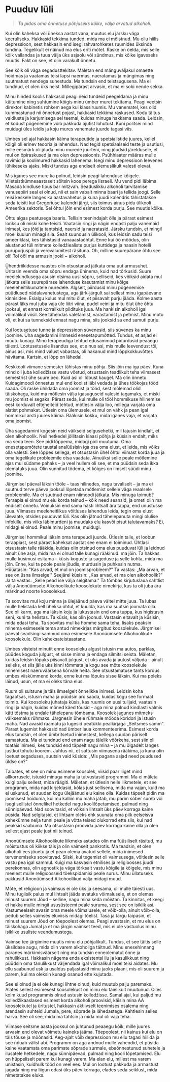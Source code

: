 # Puuduv lüli

> *Ta pidas oma õnnetuse põhjuseks kõike, välja arvatud alkoholi.*

Kui olin kaheksa või üheksa aastat vana, muutus elu järsku väga keeruliseks. Hakkasid tekkima tunded, mida ma ei mõistnud. Mu ellu hiilis depressioon, sest hakkasin end isegi rahvarohketes ruumides üksinda tundma. Tegelikult ei näinud ma elus eriti mõtet. Raske on öelda, mis selle kõik vallandas ja tuua välja üks asjaolu või sündmus, mis kõike igaveseks muutis. Fakt on see, et olin varakult õnnetu.

See kõik oli väga segadusttekitav. Mäletan end mängu­väljakul omaette hoidmas ja vaatamas teisi lapsi naermas, naeratamas ja mängimas ning suutmatust nendega suhestuda. Ma tundsin end teist­sugusena. Ma ei tundnud, et olen üks neist. Millegipärast arvasin, et ma ei sobi nende sekka.

Minu hinded koolis hakkasid peagi neid tundeid peegeldama ja minu käitumine ning suhtumine kõigis minu ümber muret tekitama. Peagi veetsin direktori kabinetis rohkem aega kui klassiruumis. Mu vane­matel, kes olid kummastunud nii õnnetust pojast, hakkasid tekkima raskused. Kodu täitus vaidluste ja karjumisega sel teemal, kuidas minuga hakkama saada. Leidsin, et kodust põgenemine võib pakkuda ajutist lohutust. Kuni politsei mind muidugi üles leidis ja koju mures vanemate juurde tagasi viis.

Umbes sel ajal hakkasin käima terapeutide ja spetsia­listide juures, kellel kõigil oli erinev teooria ja lahendus. Nad tegid spetsiaalseid teste ja usutlusi, mille eesmärk oli jõuda minu murede juurteni, ning jõudsid järeldusele, et mul on õpiraskused ja ma olen depressioonis. Psühhiaa­ter määras mulle ravimid ja koolimured hakkasid lahe­nema. Isegi minu depressioon leevenes lühikeseks ajaks. Miski tundus aga endiselt olemuslikult valesti olevat.

Mis iganes see mure ka polnud, leidsin peagi lahen­duse kõigele. Viieteistkümneaastaselt sõitsin koos perega Iisraeli. Mu vend pidi läbima Masada kindluse tipus bar mitzvah. Seaduslikku alkoholi tarvitamise vanusepiiri seal ei olnud, nii et sain vabalt minna baari ja tellida joogi. Selle reisi keskele langes ka aasta­vahetus ja kuna juudi kalendris tähistatakse seda teisiti kui Gre­goriuse kalendri järgi, siis toimus ainus pidu ülikooli Ameerika sektoris. Sel õhtul jõin end esimest korda purju. See muutis kõike.

Õhtu algas peatusega baaris. Tellisin teenindajalt õlle ja pärast esimest lonksu oli miski kohe teisiti. Vaata­sin ringi ja nägin endasti palju vanemaid inimesi, kes jõid ja tantsisid, naersid ja naeratasid. Järsku tundsin, et mingil moel kuulun minagi siia. Sealt suundusin üli­kooli, kus leidsin sadu teisi ameeriklasi, kes tähistasid vanaaastaõhtut. Enne kui öö möödus, olin alustanud tüli mitmete kolledžiealiste purjus kuttidega ja naasin hotelli purupurjuspäi ja verevalumitest räsituna. Oh, milline suurepärane õhtu see oli! Tol ööl ma armusin jooki − alkoholi.

Ühendriikidesse naastes olin otsustanud jätkata oma uut armusuhet. Üritasin veenda oma sõpru endaga ühinema, kuid nad tõrkusid. Suure meelekindlusega asusin otsima uusi sõpru, selliseid, kes võiksid aidata mul jätkata selle suurepärase lahenduse kasutamist minu kõige meeleheitlikumatele muredele. Algselt, piirdusid minu põgenemise püüdlused nädala­vahetustega, aga järk-järgult sai sellest minu igapäevane kinnisidee. Esi­algu kulus mul mitu õlut, et piisavalt purju jääda. Kolme aasta pärast läks mul juba vaja üle liitri viina, pudel veini ja mitu õlut ühe õhtu jooksul, et ennast korralikult pil­dituks juua. Ma hankisin alkoholi igal võimalikul viisil. See tähendas valetamist, varastamist ja petmist. Minu moto oli, et kui sa tunneksid ennast nagu mina, siis jook­sid sa end samuti purju.

Kui lootusetuse tunne ja depressioon süvenesid, siis süvenes ka minu joomine. Üha sagedamini ilmnesid enesetapumõtted. Tundus, et asjad ei muutu kunagi. Minu terapeudiga tehtud edusammud pidurdusid pea­aegu täiesti. Lootusetusele lisandus see, et ainus asi, mis mulle leevendust tõi, ainus asi, mis mind valust vabastas, oli hakanud mind lõppkokkuvõttes hävitama. Kartsin, et lõpp on lähedal.

Keskkooli viimane semester tähistas minu põhja. Siis jõin ma iga päev. Kuna mind oli juba kolledžisse vastu võetud, otsustasin teadlikult teha viimasest semest­rist ühe suure peo. Kuid asi oli lõbust kaugel. Ma olin õnnetu. Kuidagimoodi õnnestus mul end koolist läbi vedada ja ühes töökojas tööd saada. Oli raske ühildada oma joomist ja tööd, sest mõlemad olid täiskohaga, kuid ma mõtlesin välja igasuguseid valesid tagamaks, et miski mu joomist ei segaks. Pärast seda, kui mulle oli tööl hommikuse hilinemise eest korduvalt etteheiteid tehtud, mõtlesin välja loo, millega varjata oma alatist pohmakat. Ütlesin oma ülemusele, et mul on vähk ja pean igal hommikul arsti juures käima. Rääkisin kokku, mida iganes vaja, et varjata oma joomist.

Üha sagedamini kogesin neid väikseid selgusehetki, mil tajusin kindlalt, et olen alkohoolik. Neil hetkedel jõllitasin klaasi põhja ja küsisin endalt, miks ma seda teen. See pidi lõppema, midagi pidi muutuma. Oma enesetapumõtete taustal analüüsisin iga osa oma elust, et leida, mis võiks olla valesti. See lõppes sellega, et otsustasin ühel õhtul viimast korda juua ja oma tege­likule probleemile otsa vaadata. Ainuüksi selle peale mõtlemine ajas mul südame pahaks – ja veel hullem oli see, et ma püüdsin seda ikka olematuks juua. Olin sun­nitud tõdema, et kõiges on ilmselt süüdi minu joomine.

Järgmisel päeval läksin tööle – taas hilinedes, nagu tavaliselt – ja ma ei suutnud terve päeva jooksul lõpe­tada mõtlemist sellele väga reaalsele probleemile. Ma ei suutnud enam niimoodi jätkata. Mis minuga toimub? Teraapia ei olnud mu elu korda teinud – kõik need sean­sid, ja ometi olin ma endiselt õnnetu. Võinuksin end sama hästi lihtsalt ära tappa, end unustusse juua. Viima­ses meele­heitlikus võitluses lahendus leida, tegin oma elust ülevaate, otsides puuduvat lüli. Kas olin jätnud tähelepanuta mingi olulise infokillu, mis viiks läbi­murdeni ja muudaks elu kasvõi pisut talutavamaks? Ei, midagi ei olnud. Peale minu joomise, muidugi.

Järgmisel hommikul läksin oma terapeudi juurde. Ütlesin talle, et loobun teraapiast, sest pärast kaheksat aastat see enam ei toiminud. Ühtlasi otsustasin talle rääkida, kuidas olin otsinud oma elus puuduvat lüli ja leidnud ainult ühe asja, mida ma ei olnud talle kunagi rää­kinud: ma jõin. Ta hakkas mulle küsimusi esitama – küsis koguste ja sageduse ja selle kohta, mida ma jõin. Enne, kui ta poole peale jõudis, murdusin ja puhkesin nutma. Hüüatasin: "Kas arvad, et mul on joomis­probleem?" Ta vastas: „Ma arvan, et see on üsna ilmselge." Seejärel küsisin: „Kas arvad, et ma olen alkohoolik?" Ja ta vastas: „Selle pead ise välja selgitama." Ta tõmbas kirjutuslaua sahtlist välja Anonüümsete Alkohoolikute koosolekute nimekirja, kus ta oli juba ära märkinud noorte koosole­kud.

Ta soovitas mul koju minna ja ülejäänud päeva vältel mitte juua. Ta lubas mulle helistada kell üheksa õhtul, et kuulda, kas ma suutsin joomata olla. See oli karm, aga ma läksin koju ja lukustasin end oma tuppa, kus higista­sin seni, kuni ta helistas. Ta küsis, kas olin joonud. Vas­tasin eitavalt ja küsisin, mida edasi teha. Ta soovitas mul ka homme sama teha, lisaks peaksin minema esimesele tema antud nimekirjas märgitud koosolekule. Järgmisel päeval seadsingi sammud oma esimesele Anonüümsete Alkohoolikute koosolekule. Olin kaheksateistaastane.

Umbes viisteist minutit enne koosoleku algust istusin ma autos, parklas, püüdes koguda julgust, et sisse minna ja endaga silmitsi seista. Mäletan, kuidas leidsin lõpuks piisavalt julgust, et uks avada ja autost väljuda – ainult selleks, et siis jälle uks kinni tõmmata ja kogu see mõte koosolekule minemisest naeruväärsena kõrvale heita. See otsustamatuse tants kordus umbes viiskümmend korda, enne kui ma lõpuks sisse läksin. Kui ma poleks läinud, usun, et ma ei oleks täna elus.

Ruum oli suitsune ja täis ilmselgelt õnnelikke ini­mesi. Leidsin koha tagaotsas, istusin maha ja püüdsin aru saada, kuidas kogu see formaat toimib. Kui koos­oleku juhataja küsis, kas ruumis on uusi tulijaid, vaata­sin ringi ja nägin, kuidas mõned käed tõusid – aga mina polnud kindlasti valmis kätt tõstma ja endale tähele­panu tõmbama. Koosolek jagunes mitmeks väiksemaks rühmaks. Järgnesin ühele rühmale mööda koridori ja istusin maha. Nad avasid raamatu ja lugesid peatükki pealkirjaga „Seitsmes samm". Pärast lugemist hakkasid nad ümber laua kommenteerima. Esimest korda elus tundsin, et olen ümbritsetud inimestest, kellega suudan päriselt samastuda. Ma ei tundnud end enam nagu täie­lik võõrkeha, sest siin oli toatäis inimesi, kes tundsid end täpselt nagu mina – ja mu õlgadelt langes justkui tohutu koorem. Juhtus nii, et sattusin viimasena rääkima, ja kuna olin loetust segaduses, suutsin vaid küsida: „Mis pagana asjad need puudused üldse on?"

Taibates, et see on minu esimene koosolek, viisid paar liiget mind allkorrusele, istusid minuga maha ja tutvustasid programmi. Ma ei mäleta kuigi palju sellest, mida räägiti. Mäletan, et ütlesin neile liikmetele, et see programm, mida nad kirjeldasid, kõlas just sellisena, mida ma vajan, kuid ma ei uskunud, et suudan kogu ülejäänud elu kaine olla. Kuidas täpselt pidin ma joomi­sest hoiduma, kui mu kallim mu maha jätab, mu parim sõber sureb või isegi sellistel õnnelikel hetkedel nagu koolilõpetamised, pulmad ning sünnipäevad. Nad soo­vitasid, et võiksin lihtsalt üks päev korraga kaine püsida. Nad selgitasid, et lihtsam oleks ehk suunata oma pilk eelseisva kahekümne nelja tunni peale ja võtta teised olukorrad ette siis, kui nad peaksid saabuma. Ma otsus­tasin proovida päev korraga kaine olla ja olen sellest ajast peale just nii teinud.

Anonüümsete Alkohoolikute liikmeks astudes olin ma füüsiliselt räsitud, mu mõistustus oli kiikse täis ja olin vaimselt pankrotis. Ma teadsin, et olen alkoholi ees jõuetu ja et pean olema avatud sellele, mida inimesed tervenemiseks soovitavad. Siiski, kui tegemist oli vaim­susega, võitlesin selle vastu pea igal sammul. Kuigi ma kasvasin etnilises ja religioosses juudi perekonnas, olin agnostik ja väga tõrksalt vastu kõigile ja kõigele, mis minu meelest mulle religioosseid tõekspidamisi peale surus. Minu üllatuseks pakkusid Anonüümsed Alko­hoolikud välja midagi muud.

Mõte, et religioon ja vaimsus ei ole üks ja seesama, oli mulle täiesti uus. Minu tugiisik palus mul lihtsalt jääda avatuks võimalusele, et on olemas minust suurem Jõud – selline, nagu mina seda mõistan. Ta kinnitas, et keegi ei hakka mulle mingit ususüsteemi peale suruma, sest see on isiklik asi. Vastumeelselt avasin oma meele võimalusele, et võib-olla, ainult võib-olla, peitub selles vaimses eluviisis midagi tõelist. Tasa ja targu taipasin, et minust suurem Jõud on tõepoolest olemas. Peagi avas­tasin, et mu elus on täiskohaga Jumal ja et ma järgin vaimset teed, mis ei ole vastuolus minu isiklike usuliste veendumustega.

Vaimse tee järgimine muutis minu elu põhjalikult. Tundus, et see täitis selle üksildase augu, mida olin varem alkoholiga täitnud. Minu enesehinnang paranes märkimisväärselt ning ma tundsin enneolematut õnne ja rahulikkust. Hakkasin nägema enda eksistentsi ilu ja kasulikkust ning püüdsin oma tänulikkust väljendada igal võimalikul moel teisi aidates. Mu ellu saabunud usk ja usaldus paljastasid minu jaoks plaani, mis oli suurem ja parem, kui ma oleksin kunagi osanud ette kujutada.

See ei olnud ja ei ole kunagi lihtne olnud, kuid muutub palju paremaks. Alates sellest esimesest koos­olekust on minu elu täielikult muutunud. Olles kolm kuud programmis olnud astusin kolledžisse. Samal ajal, kui paljud mu kolledžikaaslased esimest korda alkoholi proovisid, käisin mina AA koosolekutel ja üritustel, hakkasin aktiivselt teenimises osalema ning arendasin suhteid Jumala, pere, sõprade ja lähedastega. Kahtlesin selles harva. See oli see, mida ma tahtsin ja mida mul oli vaja teha.

Viimase seitsme aasta jooksul on juhtunud peaaegu kõik, mille juures arvasin end olevat võimetu kaineks jääma. Tõepoolest, nii kainus kui elu on täis tõuse ja mõõnasid. Aeg-ajalt võib depressioon mu ellu tagasi hii­lida ja see nõuab välist abi. Programm on aga andnud mulle vahendid, et püsida kaine vaatamata oma pari­mate sõprade surmale, ebaõnnestunud suhetele ja ilusatele hetkedele, nagu sünnipäevad, pulmad ning kooli lõpetamised. Elu on hüppeliselt parem kui kunagi varem. Ma elan elu, millest ma varem unistasin, kuid­hulk tööd on veel ees. Mul on lootust pakkuda ja armas­tust jagada ning ma liigun edasi üks päev korraga, elades seda seiklust, mida nimetatakse eluks.


